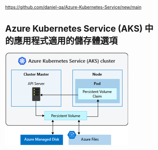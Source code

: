 https://github.com/daniel-qa/Azure-Kubernetes-Service/new/main

# Azure Kubernetes Service (AKS) 中的應用程式適用的儲存體選項

![](https://github.com/daniel-qa/Azure-Kubernetes-Service/blob/main/PIC/aks-storage-options.png?raw=true)

